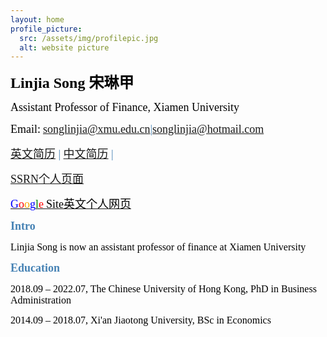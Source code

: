 ```yaml
---
layout: home
profile_picture:
  src: /assets/img/profilepic.jpg
  alt: website picture
---
```



<p>
<b><font color="Black" face="微软正黑" size=5 class="aa">Linjia Song 宋琳甲</font></b>
</p>
<p>
<font color="Black" face="微软正黑" size=4 class="aa">Assistant Professor of Finance, Xiamen University</font>
</p>

<p>
<font color="Black" face="微软正黑" size=4>Email:</font>
<font color="SteelBlue" face="微软正黑" size=4><a href="mailto: songlinjia@xmu.edu.cn">songlinjia@xmu.edu.cn</a>|<a href="mailto: songlinjia@hotmail.com">songlinjia@hotmail.com</a></font>
</p>


<p>
<font color="SteelBlue" face="微软正黑" size=4><a href="https://www.dropbox.com/s/jx6phiwgojnwqjx/CV_xintong.pdf?dl=0" target="_blank">英文简历</a> |
  <a href="https://xintongzhan.github.io/%E6%88%98%E6%98%95%E5%BD%A4%E7%AE%80%E5%8E%86.pdf" target="_blank">中文简历</a> |
</p>
<p>
<a href="https://papers.ssrn.com/sol3/cf_dev/AbsByAuth.cfm?per_id=2108195" target="_blank">SSRN个人页面</a></font>
</p>

<p>
<a href="https://sites.google.com/view/xintongzhan/home?authuser=0" target="_blank">
<font color="Blue" face="微软正黑" size=4>G</font><font color="Red" face="微软正黑" size=4>o</font><font color="Orange" face="微软正黑" size=4>o</font><font color="Blue" face="微软正黑" size=4>g</font><font color="Green" face="微软正黑" size=4>l</font><font color="Red" face="微软正黑" size=4>e</font>
<font color="Black" face="微软正黑" size=4>Site英文个人网页</font>
</a>
</p>
  


<p>
<b><font color="SteelBlue" face="微软正黑" size=4 class="aa">Intro</font></b>
</p>
<p>
<font color="black" face="微软正黑" size=3>Linjia Song is now an assistant professor of finance at Xiamen University</font>
</p>



<p>
<b><font color="SteelBlue" face="微软正黑" size=4 class="aa">Education</font></b>
</p>
<p>
<font color="black" face="微软正黑" size=3>2018.09 – 2022.07,	 The Chinese University of Hong Kong, PhD in Business Administration</font>
</p>
<p>
<font color="black" face="微软正黑" size=3>2014.09 – 2018.07, Xi'an Jiaotong University, BSc in Economics</font>
</p>




